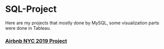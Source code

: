 # SQL-Project

Here are my projects that mostly done by MySQL, some visualization parts were done in Tableau.

### [Airbnb NYC 2019 Project](https://github.com/levuthuynga/SQL-Projects/tree/main/Airbnb_NYC_2019)
